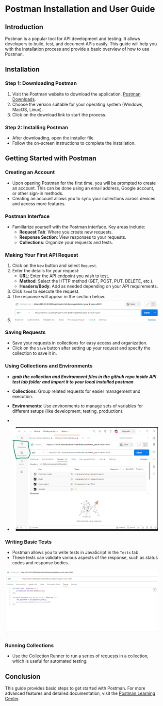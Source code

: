 # Postman Installation and User Guide

## Introduction

Postman is a popular tool for API development and testing. It allows developers to build, test, and document APIs easily. This guide will help you with the installation process and provide a basic overview of how to use Postman.

## Installation

### Step 1: Downloading Postman

1. Visit the Postman website to download the application. [Postman Downloads](https://www.postman.com/downloads/).
2. Choose the version suitable for your operating system (Windows, MacOS, Linux).
3. Click on the download link to start the process.

### Step 2: Installing Postman

- After downloading, open the installer file.
- Follow the on-screen instructions to complete the installation.

## Getting Started with Postman

### Creating an Account

- Upon opening Postman for the first time, you will be prompted to create an account. This can be done using an email address, Google account, or other sign-in methods.
- Creating an account allows you to sync your collections across devices and access more features.

### Postman Interface

- Familiarize yourself with the Postman interface. Key areas include:
  - **Request Tab**: Where you create new requests.
  - **Response Section**: View responses to your requests.
  - **Collections**: Organize your requests and tests.

### Making Your First API Request

1. Click on the `New` button and select `Request`.
2. Enter the details for your request:
   - **URL**: Enter the API endpoint you wish to test.
   - **Method**: Select the HTTP method (GET, POST, PUT, DELETE, etc.).
   - **Headers/Body**: Add as needed depending on your API requirements.
3. Click `Send` to execute the request.
4. The response will appear in the section below.
5. 
   ![Alt text](./postman_images/send_request.png)

### Saving Requests

- Save your requests in collections for easy access and organization.
- Click on the `Save` button after setting up your request and specify the collection to save it in.

### Using Collections and Environments

- ***grab the collection and Environment files in the github repo inside API test lab folder and import it to your local installed postman***
  
- **Collections**: Group related requests for easier management and execution.

- **Environments**: Use environments to manage sets of variables for different setups (like development, testing, production).
- 
- ![Alt text](./postman_images/collection.png)

### Writing Basic Tests

- Postman allows you to write tests in JavaScript in the `Tests` tab.
- These tests can validate various aspects of the response, such as status codes and response bodies.

![Test](./postman_images/image.png)
### Running Collections

- Use the Collection Runner to run a series of requests in a collection, which is useful for automated testing.

## Conclusion

This guide provides basic steps to get started with Postman. For more advanced features and detailed documentation, visit the [Postman Learning Center](https://learning.postman.com/).


